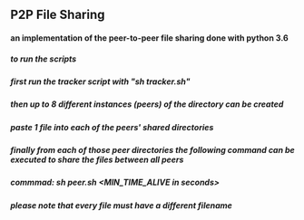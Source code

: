 ## P2P File Sharing 
#### an implementation of the peer-to-peer file sharing done with python 3.6

##### to run the scripts 
##### first run the tracker script with "sh tracker.sh"
##### then up to 8 different instances (peers) of the directory can be created 
##### paste 1 file into each of the peers' shared directories
##### finally from each of those peer directories the following command can be executed to share the files between all peers
##### commmad: sh peer.sh <ip of tracker machine> <port number of tracker as in port.txt> <MIN_TIME_ALIVE in seconds> 
##### please note that every file must have a different filename
